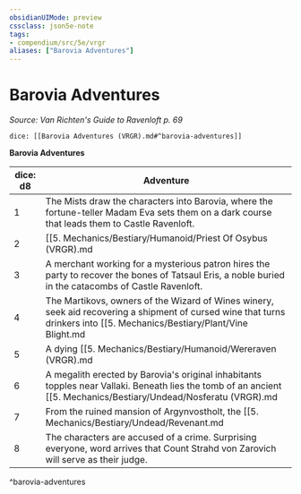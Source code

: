 ```yaml
---
obsidianUIMode: preview
cssclass: json5e-note
tags:
- compendium/src/5e/vrgr
aliases: ["Barovia Adventures"]
---
```

# Barovia Adventures
*Source: Van Richten's Guide to Ravenloft p. 69* 

`dice: [[Barovia Adventures (VRGR).md#^barovia-adventures]]`

**Barovia Adventures**

| dice: d8 | Adventure |
|----------|-----------|
| 1 | The Mists draw the characters into Barovia, where the fortune-teller Madam Eva sets them on a dark course that leads them to Castle Ravenloft. |
| 2 | [[5. Mechanics/Bestiary/Humanoid/Priest Of Osybus (VRGR).md|Priests of Osybus]] (see "chapter 5") have gained a following in Vallaki. They consider Strahd a demigod of their faith and drain the blood of nonbelievers in his name. |
| 3 | A merchant working for a mysterious patron hires the party to recover the bones of Tatsaul Eris, a noble buried in the catacombs of Castle Ravenloft. |
| 4 | The Martikovs, owners of the Wizard of Wines winery, seek aid recovering a shipment of cursed wine that turns drinkers into [[5. Mechanics/Bestiary/Plant/Vine Blight.md|vine blights]]. |
| 5 | A dying [[5. Mechanics/Bestiary/Humanoid/Wereraven (VRGR).md|wereraven]] (see "chapter 5") gives the characters a scroll and an amulet bearing the Mark of the Raven. It begs the characters to deliver the message to the Keepers of the Feather. |
| 6 | A megalith erected by Barovia's original inhabitants topples near Vallaki. Beneath lies the tomb of an ancient [[5. Mechanics/Bestiary/Undead/Nosferatu (VRGR).md|nosferatu]] (see "chapter 5") who calls himself Duke Gundar; he immediately takes a disliking to Count Strahd von Zarovich. |
| 7 | From the ruined mansion of Argynvostholt, the [[5. Mechanics/Bestiary/Undead/Revenant.md|revenant]] knight Vladimir Horngaard dragoons innocents into the Order of the Silver Dragon and pits them against Strahd's servants. |
| 8 | The characters are accused of a crime. Surprising everyone, word arrives that Count Strahd von Zarovich will serve as their judge. |
^barovia-adventures